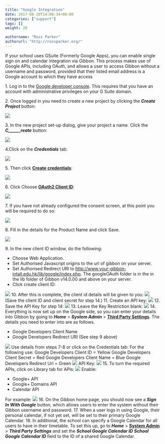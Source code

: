```yaml
---
title: "Google Integration"
date: 2017-08-20T14:08:34+08:00
categories: ["support"]
tags: []
weight: 20

authorname: "Ross Parker"
authorurl: "http://rossparker.org/"
---
```


If your school uses GSuite (Formerly Google Apps), you can enable single sign on and calendar integration via Gibbon. This process makes use of Google APIs, including OAuth, and allows a user to access Gibbon without a username and password, provided that their listed email address is a Google account to which they have access

1\. Log in to the [Google developer console](https://cloud.google.com/console/project). This requires that you have an account with administrative privileges on your G Suite domain.

2\. Once logged in you need to create a new project by clicking the ___Create Project___ button:

[![](https://gibbonedu.org/wp-content/uploads/2014/02/02-create-project-300x49.png)](https://gibbonedu.org/wp-content/uploads/2014/02/02-create-project.png)

3\. In the new project set-up dialog, give your project a name. Click the ___C______reate___ button:

[![](https://gibbonedu.org/wp-content/uploads/2014/02/03-project-name-300x134.png)](https://gibbonedu.org/wp-content/uploads/2014/02/03-project-name.png)

4.Click on the ___Credentials___ tab:

[![](https://gibbonedu.org/wp-content/uploads/2014/02/05-select-credentialstab-300x274.png)](https://gibbonedu.org/wp-content/uploads/2014/02/05-select-credentialstab.png)

5\. Then click <span style="text-decoration: underline;">**Create** **credentials**</span>:

[![](https://gibbonedu.org/wp-content/uploads/2014/02/05-create-credentials-300x158.png)](https://gibbonedu.org/wp-content/uploads/2014/02/05-create-credentials.png)

6\. Click Choose **<span style="text-decoration: underline;">OAuth2 Client ID</span>**:

[![](https://gibbonedu.org/wp-content/uploads/2014/02/06-OAuth-ClientID-300x210.png)](https://gibbonedu.org/wp-content/uploads/2014/02/06-OAuth-ClientID.png)

7\. If you have not already configured the consent screen, at this point you will be required to do so:

[![](https://gibbonedu.org/wp-content/uploads/2014/02/07a-consent-screen-300x107.png)](https://gibbonedu.org/wp-content/uploads/2014/02/07a-consent-screen.png)

8\. Fill in the details for the Product Name and click Save.

[![](https://gibbonedu.org/wp-content/uploads/2014/02/07b-product-name-300x290.png)](https://gibbonedu.org/wp-content/uploads/2014/02/07b-product-name.png)

9\. In the new client ID window, do the following:

*   Choose Web Application.
*   Set Authorised Javascript origins to the url of gibbon on your server.
*   Set Authorised Redirect URI to http://www.your-gibbon-intall.edu.hk/lib/google/index.php. The googleOAuth folder is in the in the lib folder of Gibbon v14.0.00 and above on your server.
*   Click create client ID:

[![](https://gibbonedu.org/wp-content/uploads/2014/02/07c-create-client-id-274x300.png)](https://gibbonedu.org/wp-content/uploads/2014/02/07c-create-client-id.png) 10\. After this is complete, the client id details will be given to you: [![](https://gibbonedu.org/wp-content/uploads/2014/02/07d-client-id-details-300x140.png)](https://gibbonedu.org/wp-content/uploads/2014/02/07d-client-id-details.png) (Save the client ID and client secret for step 14.) 11\. Create an API key: [![](https://gibbonedu.org/wp-content/uploads/2014/02/08a-API-key-300x268.png)](https://gibbonedu.org/wp-content/uploads/2014/02/08a-API-key.png) 12\. Save the API Key for step 14: [![](https://gibbonedu.org/wp-content/uploads/2014/02/08b-API-key-created-300x158.png)](https://gibbonedu.org/wp-content/uploads/2014/02/08b-API-key-created.png) 13\. Leave the Key Restriction blank: [![](https://gibbonedu.org/wp-content/uploads/2014/02/10-key-restriction-300x281.png)](https://gibbonedu.org/wp-content/uploads/2014/02/10-key-restriction.png) 14\. Everything is now set up on the Google side, so you can enter your details into Gibbon by going to ___Home___ > ___System Admin___ > **<span style="text-decoration: underline;">Third Party Settings</span>**. The details you need to enter into are as follows.

*   Google Developers Client Name
*   Google Developers Redirect URI (See step 9 above)

[![](https://gibbonedu.org/wp-content/uploads/2014/02/11a-Authentication-Gibbon-300x181.png)](https://gibbonedu.org/wp-content/uploads/2014/02/11a-Authentication-Gibbon.png) Use details from steps 7-8 or click on the Credentials tab: For the following use: Google Developers Client ID = Yellow Google Developers Client Secret = Red Google Developers Client Name = Blue Google Developers Redirect Url = Green [![](https://gibbonedu.org/wp-content/uploads/2014/02/11b-Client-id-285x300.png)](https://gibbonedu.org/wp-content/uploads/2014/02/11b-Client-id.png) API Key: [![](https://gibbonedu.org/wp-content/uploads/2014/02/11c-API-key-300x119.png)](https://gibbonedu.org/wp-content/uploads/2014/02/11c-API-key.png) 15\. To turn the required APIs, click on Library tab for APIs: [![](https://gibbonedu.org/wp-content/uploads/2014/02/12a-Library-APIs-300x148.png)](https://gibbonedu.org/wp-content/uploads/2014/02/12a-Library-APIs.png) Enable:

*   Google+ API
*   Google+ Domains API
*   Calendar API

For example: [![](https://gibbonedu.org/wp-content/uploads/2014/02/12b-Google-300x228.png)](https://gibbonedu.org/wp-content/uploads/2014/02/12b-Google.png) 16\. On the Gibbon home page, you should now see a ___Sign In With Google___ button, which allows users to enter the system without their Gibbon username and password. 17\. When a user logs in using Google, their personal calendar, if not yet set, will be set to their primary Google Calendar. 18\. In additional, the school can specify a Google Calendar for all users to have in their timetable. To set this up, go to ___Home___ > **<span style="text-decoration: underline;">System Admin</span>** > ___Third Party Settings___ and set the ___School Google Calendar ID___
___School Google Calendar ID___ field to the ID of a shared Google Calendar.
